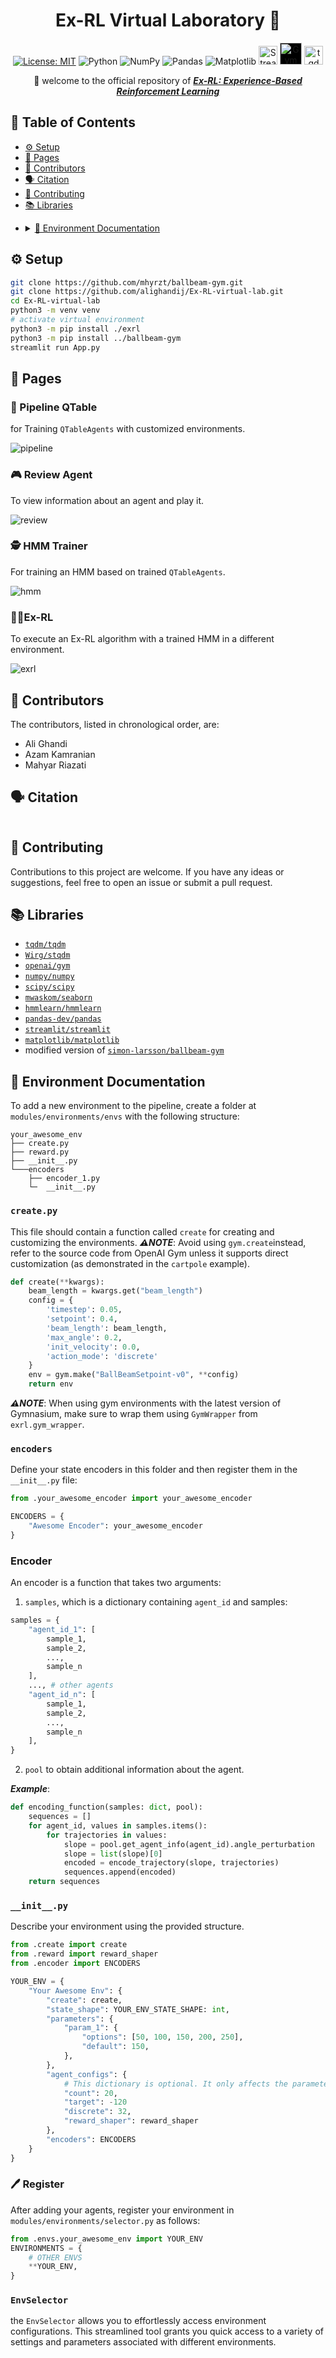 <div align="center">

# Ex-RL Virtual Laboratory 🧪

[![License: MIT](https://img.shields.io/badge/License-MIT-yellow.svg)](https://opensource.org/licenses/MIT)
![Python](https://img.shields.io/badge/python-3670A0?style=for-the-badge&logo=python&logoColor=ffdd54)
![NumPy](https://img.shields.io/badge/numpy-%23013243.svg?style=for-the-badge&logo=numpy&logoColor=white)
![Pandas](https://img.shields.io/badge/pandas-%23150458.svg?style=for-the-badge&logo=pandas&logoColor=white)
![Matplotlib](https://img.shields.io/badge/Matplotlib-%23ffffff.svg?style=for-the-badge&logo=Matplotlib&logoColor=black)
<img alt="Streamlit" src="assets/streamlit.jpg" height="30"/>
<img alt="Gym" src="https://img.stackshare.io/service/12581/gym.png" height="35" style="background-color: black;"/>
<img alt="tqdm" src="https://avatars.githubusercontent.com/u/12731565?s=280&v=4" height="30" />

👋 welcome to the official repository of **_[Ex-RL: Experience-Based Reinforcement Learning]()_**

</div>

## 📖 Table of Contents

- [⚙️ Setup](#setup)
- [📄 Pages](#pages)
- [👥 Contributors](#contributors)
- [🗣️ Citation](#citation)
- [🤝 Contributing](#contributing)
- [📚 Libraries](#libraries)

* <details>
      <summary>
          <a href="#doc">
          🔨 Environment Documentation
          </a>
      </summary>

    - [`create.py`](#createpy)
    - [`encoders`](#encoders)
    - [Encoder](#encoder)
    - [`__init__.py`](#init)
    - [🖊️ Register & `EnvSelector`](#register)

</details>

<a name="setup"></a>

## ⚙️ Setup

<a name="manual"></a>

```bash
git clone https://github.com/mhyrzt/ballbeam-gym.git
git clone https://github.com/alighandij/Ex-RL-virtual-lab.git 
cd Ex-RL-virtual-lab
python3 -m venv venv
# activate virtual environment
python3 -m pip install ./exrl
python3 -m pip install ../ballbeam-gym
streamlit run App.py
```

<a name="pages"></a>

## 📄 Pages

### 👷 Pipeline QTable

for Training `QTableAgents` with customized environments.

![pipeline](./assets/pipeline.gif)

### 🎮 Review Agent

To view information about an agent and play it.

![review](assets/review.gif)

### 🕵️ HMM Trainer

For training an HMM based on trained `QTableAgents`.

![hmm](assets/hmm.gif)

### 🏃‍♂️Ex-RL

To execute an Ex-RL algorithm with a trained HMM in a different environment.

![exrl](assets/exrl.gif)

<a name="contributors"></a>

## 👥 Contributors

The contributors, listed in chronological order, are:

- Ali Ghandi
- Azam Kamranian
- Mahyar Riazati

<a name="citation"></a>

## 🗣️ Citation

```bibtex

```

<a name="contributing"></a>

## 🤝 Contributing

Contributions to this project are welcome. If you have any ideas or suggestions, feel free to open an issue or submit a pull request.

<a name="libraries"></a>

## 📚 Libraries

- [`tqdm/tqdm`](https://github.com/tqdm/tqdm)
- [`Wirg/stqdm`](https://github.com/Wirg/stqdm)
- [`openai/gym`](https://github.com/openai/gym)
- [`numpy/numpy`](https://github.com/numpy/numpy)
- [`scipy/scipy`](https://github.com/scipy/scipy)
- [`mwaskom/seaborn`](https://github.com/mwaskom/seaborn)
- [`hmmlearn/hmmlearn`](https://github.com/hmmlearn/hmmlearn)
- [`pandas-dev/pandas`](https://github.com/pandas-dev/pandas)
- [`streamlit/streamlit`](https://github.com/streamlit/streamlit)
- [`matplotlib/matplotlib`](https://github.com/matplotlib/matplotlib)
- modified version of [`simon-larsson/ballbeam-gym`](https://github.com/simon-larsson/ballbeam-gym)

<a name="doc"></a>

## 🔨 Environment Documentation

To add a new environment to the pipeline, create a folder at `modules/environments/envs` with the following structure:

```text
your_awesome_env
├── create.py
├── reward.py
├── __init__.py
└───encoders
    ├── encoder_1.py
    └─  __init__.py
```

<a name="cretepy"></a>

### `create.py`

This file should contain a function called `create` for creating and customizing the environments.
_**⚠️NOTE**_: Avoid using `gym.create`instead, refer to the source code from OpenAI Gym unless it supports direct customization (as demonstrated in the `cartpole` example).

```python
def create(**kwargs):
    beam_length = kwargs.get("beam_length")
    config = {
        'timestep': 0.05,
        'setpoint': 0.4,
        'beam_length': beam_length,
        'max_angle': 0.2,
        'init_velocity': 0.0,
        'action_mode': 'discrete'
    }
    env = gym.make("BallBeamSetpoint-v0", **config)
    return env
```

_**⚠️NOTE**_: When using gym environments with the latest version of Gymnasium, make sure to wrap them using `GymWrapper` from `exrl.gym_wrapper`.

<a name="encoders"></a>

### `encoders`

Define your state encoders in this folder and then register them in the `__init__.py` file:

```python
from .your_awesome_encoder import your_awesome_encoder

ENCODERS = {
    "Awesome Encoder": your_awesome_encoder
}
```

<a name="encoder"></a>

### Encoder

An encoder is a function that takes two arguments:

1. `samples`, which is a dictionary containing `agent_id` and samples:

```python
samples = {
    "agent_id_1": [
        sample_1,
        sample_2,
        ...,
        sample_n
    ],
    ..., # other agents
    "agent_id_n": [
        sample_1,
        sample_2,
        ...,
        sample_n
    ],
}
```

2. `pool` to obtain additional information about the agent.

**_Example_**:

```python
def encoding_function(samples: dict, pool):
    sequences = []
    for agent_id, values in samples.items():
        for trajectories in values:
            slope = pool.get_agent_info(agent_id).angle_perturbation
            slope = list(slope)[0]
            encoded = encode_trajectory(slope, trajectories)
            sequences.append(encoded)
    return sequences
```

<a name="init"></a>

### `__init__.py`

Describe your environment using the provided structure.

```python
from .create import create
from .reward import reward_shaper
from .encoder import ENCODERS

YOUR_ENV = {
    "Your Awesome Env": {
        "create": create,
        "state_shape": YOUR_ENV_STATE_SHAPE: int,
        "parameters": {
            "param_1": {
                "options": [50, 100, 150, 200, 250],
                "default": 150,
            },
        },
        "agent_configs": {
            # This dictionary is optional. It only affects the parameter selection and makes the process more convenient.
            "count": 20,
            "target": -120
            "discrete": 32,
            "reward_shaper": reward_shaper
        },
        "encoders": ENCODERS
    }
}
```

<a name="register"></a>

### 🖊️ Register

After adding your agents, register your environment in `modules/environments/selector.py` as follows:

```python
from .envs.your_awesome_env import YOUR_ENV
ENVIRONMENTS = {
    # OTHER ENVS
    **YOUR_ENV,
}
```

### `EnvSelector`

the `EnvSelector` allows you to effortlessly access environment configurations. This streamlined tool grants you quick access to a variety of settings and parameters associated with different environments.

